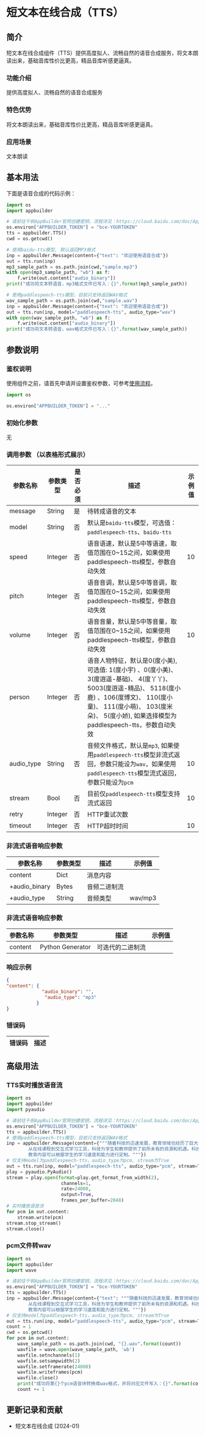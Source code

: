 # 短文本在线合成（TTS）

## 简介
短文本在线合成组件（TTS）提供高度拟人、流畅自然的语音合成服务，将文本朗读出来，基础音库性价比更高，精品音库听感更逼真。

### 功能介绍
提供高度拟人、流畅自然的语音合成服务

### 特色优势
将文本朗读出来，基础音库性价比更高，精品音库听感更逼真。

### 应用场景
文本朗读


## 基本用法

下面是语音合成的代码示例：
```python
import os
import appbuilder

# 请前往千帆AppBuilder官网创建密钥，流程详见：https://cloud.baidu.com/doc/AppBuilder/s/Olq6grrt6#1%E3%80%81%E5%88%9B%E5%BB%BA%E5%AF%86%E9%92%A5
os.environ["APPBUILDER_TOKEN"] = "bce-YOURTOKEN"
tts = appbuilder.TTS()
cwd = os.getcwd()

# 使用baidu-tts模型, 默认返回MP3格式
inp = appbuilder.Message(content={"text": "欢迎使用语音合成"})
out = tts.run(inp)
mp3_sample_path = os.path.join(cwd,"sample.mp3")
with open(mp3_sample_path, "wb") as f:
    f.write(out.content["audio_binary"])
print("成功将文本转语音，mp3格式文件已写入：{}".format(mp3_sample_path))

# 使用paddlespeech-tts模型，目前只支持返回WAV格式
wav_sample_path = os.path.join(cwd,"sample.wav")
inp = appbuilder.Message(content={"text": "欢迎使用语音合成"})
out = tts.run(inp, model="paddlespeech-tts", audio_type="wav")
with open(wav_sample_path, "wb") as f:
    f.write(out.content["audio_binary"])
print("成功将文本转语音，wav格式文件已写入：{}".format(wav_sample_path))
```


## 参数说明

### 鉴权说明
使用组件之前，请首先申请并设置鉴权参数，可参考[使用流程](https://cloud.baidu.com/doc/AppBuilder/s/Olq6grrt6#1%E3%80%81%E5%88%9B%E5%BB%BA%E5%AF%86%E9%92%A5)。
```python
import os 

os.environ["APPBUILDER_TOKEN"] = "..."
```

### 初始化参数

无

### 调用参数 （以表格形式展示）
| 参数名称       | 参数类型    | 是否必须 | 描述                                                                                                                                                                 | 示例值 |
|------------|---------|------|--------------------------------------------------------------------------------------------------------------------------------------------------------------------|-----|
| message    | String  | 是    | 待转成语音的文本                                                                                                                                                           |     |
| model      | String  | 否    | 默认是`baidu-tts`模型，可选值：`paddlespeech-tts`、`baidu-tts`                                                                                                                |     |
| speed      | Integer | 否    | 语音语速，默认是5中等语速，取值范围在0~15之间，如果使用paddlespeech-tts模型，参数自动失效                                                                                                            | 10  |
| pitch      | Integer | 否    | 语音音调，默认是5中等音调，取值范围在0~15之间，如果使用paddlespeech-tts模型，参数自动失效                                                                                                            |     |
| volume     | Integer | 否    | 语音音量，默认是5中等音量，取值范围在0~15之间，如果使用paddlespeech-tts模型，参数自动失效                                                                                                            | 10  |
| person     | Integer | 否    | 语音人物特征，默认是0(度小美),可选值: 1(度小宇) 、0(度小美)、 3(度逍遥-基础)、  4(度丫丫)、 5003(度逍遥-精品)、  5118(度小鹿) 、106(度博文)、 110(度小童)、 111(度小萌)、 103(度米朵)、 5(度小娇), 如果选择模型为paddlespeech-tts，参数自动失效 |     |
| audio_type | String  | 否    | 音频文件格式，默认是`mp3`, 如果使用`paddlespeech-tts`模型非流式返回，参数只能设为`wav`，如果使用`paddlespeech-tts`模型流式返回，参数只能设为`pcm`                                                                | 10  |
| stream     | Bool    | 否    | 目前仅`paddlespeech-tts`模型支持流式返回                                                                                                                                      | 10  |
| retry      | Integer | 否    | HTTP重试次数                                                                                                                                                           |     |
| timeout    | Integer | 否    | HTTP超时时间                                                                                                                                                           | 10  |

### 非流式语音响应参数
| 参数名称          | 参数类型   | 描述     | 示例值     |
|---------------|--------|--------|---------|
| content       | Dict   | 消息内容   |         |
| +audio_binary | Bytes  | 音频二进制流 |         |
| +audio_type   | String | 音频类型   | wav/mp3 |


### 非流式语音响应参数
| 参数名称    | 参数类型             | 描述       | 示例值 |
|---------|------------------|----------|-----|
| content | Python Generator | 可迭代的二进制流 |     |


### 响应示例
```json
{
"content": {
             "audio_binary": "",
              "audio_type": "mp3"
           }
}
```


### 错误码
| 错误码 | 描述 |
|-----|----|

## 高级用法

### TTS实时播放语音流
```python
import os
import appbuilder
import pyaudio

# 请前往千帆AppBuilder官网创建密钥，流程详见：https://cloud.baidu.com/doc/AppBuilder/s/Olq6grrt6#1%E3%80%81%E5%88%9B%E5%BB%BA%E5%AF%86%E9%92%A5
os.environ["APPBUILDER_TOKEN"] = "bce-YOURTOKEN"
tts = appbuilder.TTS()
# 使用paddlespeech-tts模型，目前只支持返回WAV格式
inp = appbuilder.Message(content={"""随着科技的迅速发展，教育领域也经历了巨大的变革。科技不仅改变了教学和学习的方式，还扩展了教育的可能性和边界。
        从在线课程到交互式学习工具，科技为学生和教师提供了前所未有的资源和机遇。科技使得个性化学习成为可能。通过智能学习系统和适应性学习技术，
        教育内容可以根据学生的学习速度和能力进行定制。"""})
# 仅支持model为paddlespeech-tts，audio_type为pcm, stream为True
out = tts.run(inp, model="paddlespeech-tts", audio_type="pcm", stream=True)
play = pyaudio.PyAudio()
stream = play.open(format=play.get_format_from_width(2),
                    channels=1,
                    rate=24000,
                    output=True,
                    frames_per_buffer=2048)
# 实时播放语音流
for pcm in out.content:
    stream.write(pcm)
stream.stop_stream()
stream.close()
```
### pcm文件转wav

```python
import os
import appbuilder
import wave

# 请前往千帆AppBuilder官网创建密钥，流程详见：https://cloud.baidu.com/doc/AppBuilder/s/Olq6grrt6#1%E3%80%81%E5%88%9B%E5%BB%BA%E5%AF%86%E9%92%A5
os.environ["APPBUILDER_TOKEN"] = "bce-YOURTOKEN"
tts = appbuilder.TTS()
inp = appbuilder.Message(content={"text": """随着科技的迅速发展，教育领域也经历了巨大的变革。科技不仅改变了教学和学习的方式，还扩展了教育的可能性和边界。
        从在线课程到交互式学习工具，科技为学生和教师提供了前所未有的资源和机遇。科技使得个性化学习成为可能。通过智能学习系统和适应性学习技术，
        教育内容可以根据学生的学习速度和能力进行定制。"""})
# 仅支持model为paddlespeech-tts，audio_type为pcm, stream为True
out = tts.run(inp, model="paddlespeech-tts", audio_type="pcm", stream=True)
count = 1
cwd = os.getcwd()
for pcm in out.content:
    wave_sample_path = os.path.join(cwd, "{}.wav".format(count))
    wavfile = wave.open(wave_sample_path, 'wb')
    wavfile.setnchannels(1)
    wavfile.setsampwidth(2)
    wavfile.setframerate(24000)
    wavfile.writeframes(pcm)
    wavfile.close()
    print("成功将第{}个pcm语音块转换成wav格式，并将对应文件写入：{}".format(count, wave_sample_path))
    count += 1
```


## 更新记录和贡献
* 短文本在线合成 (2024-01)

